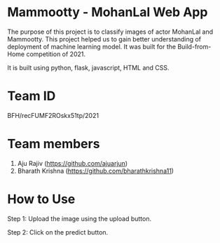 # Mammootty - MohanLal Web App
The purpose of this project is to classify images of actor MohanLal and Mammootty. This project helped us to gain better understanding of deployment of machine learning model. It was built for the Build-from-Home competition of 2021.

It is built using python, flask, javascript, HTML and CSS.

# Team ID
BFH/recFUMF2ROskx51tp/2021

# Team members
1. Aju Rajiv (https://github.com/ajuarjun)
2. Bharath Krishna (https://github.com/bharathkrishna11)

# How to Use
Step 1: Upload the image using the upload button.

Step 2: Click on the predict button.
